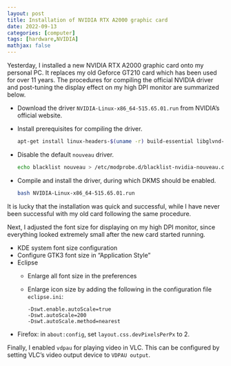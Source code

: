 ```yaml
---
layout: post
title: Installation of NVIDIA RTX A2000 graphic card
date: 2022-09-13
categories: [computer]
tags: [hardware,NVIDIA]
mathjax: false
---
```


Yesterday, I installed a new NVIDIA RTX A2000 graphic card onto my personal PC. It replaces my old Geforce GT210 card which has been used for over 11 years. The procedures for compiling the official NVIDIA driver and post-tuning the display effect on my high DPI monitor are summarized below.

-   Download the driver `NVIDIA-Linux-x86_64-515.65.01.run` from NVIDIA&rsquo;s official website.
-   Install prerequisites for compiling the driver.
    
    ```bash
    apt-get install linux-headers-$(uname -r) build-essential libglvnd-dev pkg-config
    ```
-   Disable the default `nouveau` driver.
    
    ```bash
    echo blacklist nouveau > /etc/modprobe.d/blacklist-nvidia-nouveau.conf
    ```
-   Compile and install the driver, during which DKMS should be enabled.
    
    ```bash
    bash NVIDIA-Linux-x86_64-515.65.01.run
    ```

It is lucky that the installation was quick and successful, while I have never been successful with my old card following the same procedure.

Next, I adjusted the font size for displaying on my high DPI monitor, since everything looked extremely small after the new card started running.

-   KDE system font size configuration
-   Configure GTK3 font size in &ldquo;Application Style&rdquo;
-   Eclipse
    -   Enlarge all font size in the preferences
    -   Enlarge icon size by adding the following in the configuration file `eclipse.ini`:
        
        ```text
        -Dswt.enable.autoScale=true
        -Dswt.autoScale=200
        -Dswt.autoScale.method=nearest
        ```
-   Firefox: in `about:config`, set `layout.css.devPixelsPerPx` to 2.

Finally, I enabled `vdpau` for playing video in VLC. This can be configured by setting VLC&rsquo;s video output device to `VDPAU output`.
